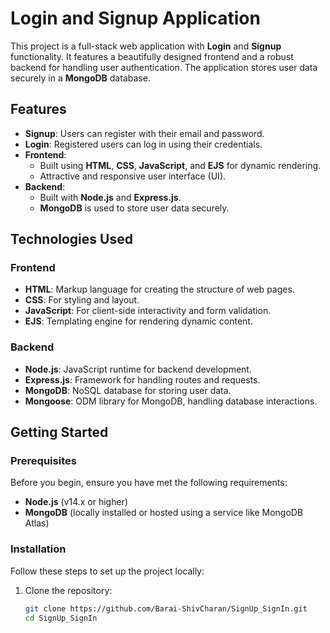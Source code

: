 # Login and Signup Application

This project is a full-stack web application with **Login** and **Signup** functionality. It features a beautifully designed frontend and a robust backend for handling user authentication. The application stores user data securely in a **MongoDB** database.

## Features
- **Signup**: Users can register with their email and password.
- **Login**: Registered users can log in using their credentials.
- **Frontend**: 
  - Built using **HTML**, **CSS**, **JavaScript**, and **EJS** for dynamic rendering.
  - Attractive and responsive user interface (UI).
- **Backend**:
  - Built with **Node.js** and **Express.js**.
  - **MongoDB** is used to store user data securely.

## Technologies Used

### Frontend
- **HTML**: Markup language for creating the structure of web pages.
- **CSS**: For styling and layout.
- **JavaScript**: For client-side interactivity and form validation.
- **EJS**: Templating engine for rendering dynamic content.

### Backend
- **Node.js**: JavaScript runtime for backend development.
- **Express.js**: Framework for handling routes and requests.
- **MongoDB**: NoSQL database for storing user data.
- **Mongoose**: ODM library for MongoDB, handling database interactions.
  
## Getting Started

### Prerequisites
Before you begin, ensure you have met the following requirements:
- **Node.js** (v14.x or higher)
- **MongoDB** (locally installed or hosted using a service like MongoDB Atlas)

### Installation
Follow these steps to set up the project locally:

1. Clone the repository:
   ```bash
   git clone https://github.com/Barai-ShivCharan/SignUp_SignIn.git
   cd SignUp_SignIn
